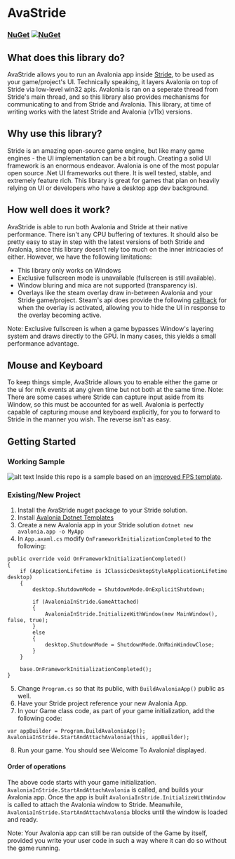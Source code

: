 # AvaStride

### [NuGet](https://www.nuget.org/packages/AvaStride/1.0.0/) [![NuGet](https://img.shields.io/nuget/v/AvaStride?color=blue)](https://www.nuget.org/packages/AvaStride/1.0.0/)

## What does this library do?

AvaStride allows you to run an Avalonia app inside [Stride](https://www.stride3d.net/), to be used as your game/project's UI. Technically speaking, it layers Avalonia on top of Stride via low-level win32 apis. Avalonia is ran on a seperate thread from Stride's main thread, and so this library also provides mechanisms for communicating to and from Stride and Avalonia. This library, at time of writing works with the latest Stride and Avalonia (v11x) versions.

## Why use this library?

Stride is an amazing open-source game engine, but like many game engines - the UI implementation can be a bit rough. Creating a solid UI framework is an enormous endeavor. Avalonia is one of the most popular open source .Net UI frameworks out there. It is well tested, stable, and extremely feature rich. This library is great for games that plan on heavily relying on UI or developers who have a desktop app dev background.

## How well does it work?

AvaStride is able to run both Avalonia and Stride at their native performance. There isn't any CPU buffering of textures. It should also be pretty easy to stay in step with the latest versions of both Stride and Avalonia, since this library doesn't rely too much on the inner intricacies of either. However, we have the following limitations:

- This library only works on Windows
- Exclusive fullscreen mode is unavailable (fullscreen is still available).
- Window bluring and mica are not supported (transparency is).
- Overlays like the steam overlay draw in-between Avalonia and your Stride game/project. Steam's api does provide the following [callback](https://partner.steamgames.com/doc/api/ISteamFriends#GameOverlayActivated_t) for when the overlay is activated, allowing you to hide the UI in response to the overlay becoming active.

Note: Exclusive fullscreen is when a game bypasses Window's layering system and draws directly to the GPU. In many cases, this yields a small performance advantage.

## Mouse and Keyboard
To keep things simple, AvaStride allows you to enable either the game or the ui for m/k events at any given time but not both at the same time. Note: There are some cases where Stride can capture input aside from its Window, so this must be accounted for as well. Avalonia is perfectly capable of capturing mouse and keyboard explicitly, for you to forward to Stride in the manner you wish. The reverse isn't as easy.

## Getting Started

### Working Sample
![alt text](https://github.com/jhimes144/AvaStride/blob/main/FirstPersonShooter.Windows/sampleShot.png?raw=true)
Inside this repo is a sample based on an [improved FPS template](https://github.com/Doprez/smooth-fps-template/tree/main).

### Existing/New Project
1. Install the AvaStride nuget package to your Stride solution.
2. Install [Avalonia Dotnet Templates](https://github.com/AvaloniaUI/avalonia-dotnet-templates)
3. Create a new Avalonia app in your Stride solution `dotnet new avalonia.app -o MyApp`
4. In `App.axaml.cs` modify `OnFrameworkInitializationCompleted` to the following:
```
public override void OnFrameworkInitializationCompleted()
{
    if (ApplicationLifetime is IClassicDesktopStyleApplicationLifetime desktop)
    {
        desktop.ShutdownMode = ShutdownMode.OnExplicitShutdown;

        if (AvaloniaInStride.GameAttached)
        {
            AvaloniaInStride.InitializeWithWindow(new MainWindow(), false, true);
        }
        else
        {
            desktop.ShutdownMode = ShutdownMode.OnMainWindowClose;
        }
    }

    base.OnFrameworkInitializationCompleted();
}
```
5. Change `Program.cs` so that its public, with `BuildAvaloniaApp()` public as well.
6. Have your Stride project reference your new Avalonia App.
7. In your Game class code, as part of your game initialization, add the following code:
```
var appBuilder = Program.BuildAvaloniaApp();
AvaloniaInStride.StartAndAttachAvalonia(this, appBuilder);
```
8. Run your game. You should see Welcome To Avalonia! displayed.

#### Order of operations
The above code starts with your game initialization. `AvaloniaInStride.StartAndAttachAvalonia` is called, and builds your Avalonia app. Once the app is built `AvaloniaInStride.InitializeWithWindow` is called to attach the Avalonia window to Stride. Meanwhile, `AvaloniaInStride.StartAndAttachAvalonia` blocks until the window is loaded and ready.

Note: Your Avalonia app can still be ran outside of the Game by itself, provided you write your user code in such a way where it can do so without the game running.